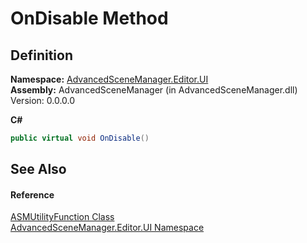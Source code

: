 # OnDisable Method




## Definition
**Namespace:** <a href="N_AdvancedSceneManager_Editor_UI">AdvancedSceneManager.Editor.UI</a>  
**Assembly:** AdvancedSceneManager (in AdvancedSceneManager.dll) Version: 0.0.0.0

**C#**
``` C#
public virtual void OnDisable()
```



## See Also


#### Reference
<a href="T_AdvancedSceneManager_Editor_UI_ASMUtilityFunction">ASMUtilityFunction Class</a>  
<a href="N_AdvancedSceneManager_Editor_UI">AdvancedSceneManager.Editor.UI Namespace</a>  
